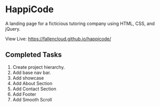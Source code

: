 # HappiCode

A landing page for a ficticious tutoring company using HTML, CSS, and jQuery.

View Live: https://fallencloud.github.io/happicode/

## Completed Tasks

1. Create project hierarchy.
2. Add base nav bar.
3. Add showcase
4. Add About Section
5. Add Contact Section
6. Add Footer
7. Add Smooth Scroll
